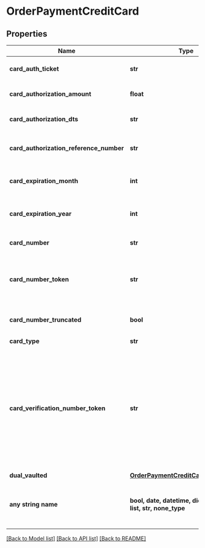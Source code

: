# OrderPaymentCreditCard


## Properties
Name | Type | Description | Notes
------------ | ------------- | ------------- | -------------
**card_auth_ticket** | **str** | Card authorization ticket | [optional] 
**card_authorization_amount** | **float** | Card authorization amount | [optional] 
**card_authorization_dts** | **str** | Card authorization date/time | [optional] 
**card_authorization_reference_number** | **str** | Card authorization reference number | [optional] 
**card_expiration_month** | **int** | Card expiration month (1-12) | [optional] 
**card_expiration_year** | **int** | Card expiration year (Four digit year) | [optional] 
**card_number** | **str** | Card number (masked to last 4) | [optional] 
**card_number_token** | **str** | Card number token from hosted fields used to update the card number | [optional] 
**card_number_truncated** | **bool** | True if the card has been truncated | [optional] 
**card_type** | **str** | Card type | [optional] 
**card_verification_number_token** | **str** | Card verification number token from hosted fields, only for import/insert of new orders, completely ignored for updates, and always null/empty for queries | [optional] 
**dual_vaulted** | [**OrderPaymentCreditCardDualVaulted**](OrderPaymentCreditCardDualVaulted.md) |  | [optional] 
**any string name** | **bool, date, datetime, dict, float, int, list, str, none_type** | any string name can be used but the value must be the correct type | [optional]

[[Back to Model list]](../README.md#documentation-for-models) [[Back to API list]](../README.md#documentation-for-api-endpoints) [[Back to README]](../README.md)


